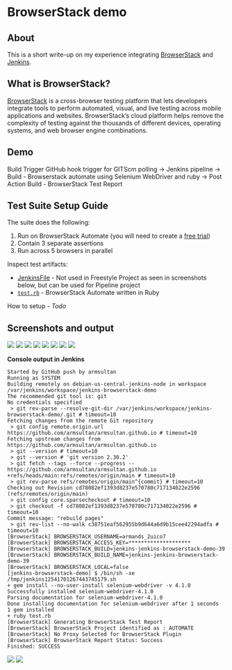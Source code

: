# BrowserStack demo

## About 

This is a short write-up on my experience integrating
[BrowserStack](https://www.browserstack.com/) and
[Jenkins](https://www.jenkins.io/).

## What is BrowserStack?

[BrowserStack](https://www.browserstack.com/) is a cross-browser testing
platform that lets developers integrate tools to perform automated, visual, and
live testing across mobile applications and websites. BrowserStack’s cloud
platform helps remove the complexity of testing against the thousands of
different devices, operating systems, and web browser engine combinations.

## Demo 

Build Trigger GitHub hook trigger for GITScm polling -> Jenkins pipeline -> Build -
Browserstack automate using Selenium WebDriver and ruby -> Post Action Build - BrowserStack Test Report

## Test Suite Setup Guide

The suite does the following:
 1.  Run on BrowserStack Automate (you will need to create a [free trial](https://www.browserstack.com/users/sign_up))
 2.  Contain 3 separate assertions
 3.  Run across 5 browsers in parallel

Inspect test artifacts:
 * [JenkinsFile](jenkinsfile) - Not used in Freestyle Project as seen in
   screenshots below, but can be used for Pipeline project
 * [`test.rb`](test.rb) - BrowserStack Automate written in Ruby

How to setup - *Todo*

## Screenshots and output

![](media/image1.png)
![](media/image2.png)
![](media/image3.png)
![](media/image4.png)
![](media/image5.png)
![](media/image6.png)
![](media/image7.png)
![](media/image9.png)

**Console output in Jenkins**

```
Started by GitHub push by armsultan
Running as SYSTEM
Building remotely on debian-us-central-jenkins-node in workspace /var/jenkins/workspace/jenkins-browserstack-demo
The recommended git tool is: git
No credentials specified
 > git rev-parse --resolve-git-dir /var/jenkins/workspace/jenkins-browserstack-demo/.git # timeout=10
Fetching changes from the remote Git repository
 > git config remote.origin.url https://github.com/armsultan/armsultan.github.io # timeout=10
Fetching upstream changes from https://github.com/armsultan/armsultan.github.io
 > git --version # timeout=10
 > git --version # 'git version 2.30.2'
 > git fetch --tags --force --progress -- https://github.com/armsultan/armsultan.github.io +refs/heads/main:refs/remotes/origin/main # timeout=10
 > git rev-parse refs/remotes/origin/main^{commit} # timeout=10
Checking out Revision cd78082ef1393d8237e570780c717134022e2596 (refs/remotes/origin/main)
 > git config core.sparsecheckout # timeout=10
 > git checkout -f cd78082ef1393d8237e570780c717134022e2596 # timeout=10
Commit message: "rebuild pages"
 > git rev-list --no-walk c38751eaf562955b9d644a6d9b15cee42294adfa # timeout=10
[BrowserStack] BROWSERSTACK_USERNAME=armands_2uico7
[BrowserStack] BROWSERSTACK_ACCESS_KEY=********************
[BrowserStack] BROWSERSTACK_BUILD=jenkins-jenkins-browserstack-demo-39
[BrowserStack] BROWSERSTACK_BUILD_NAME=jenkins-jenkins-browserstack-demo-39
[BrowserStack] BROWSERSTACK_LOCAL=false
[jenkins-browserstack-demo] $ /bin/sh -xe /tmp/jenkins12541701267443745179.sh
+ gem install --no-user-install selenium-webdriver -v 4.1.0
Successfully installed selenium-webdriver-4.1.0
Parsing documentation for selenium-webdriver-4.1.0
Done installing documentation for selenium-webdriver after 1 seconds
1 gem installed
+ ruby test.rb
[BrowserStack] Generating BrowserStack Test Report
[BrowserStack] BrowserStack Project identified as : AUTOMATE
[BrowserStack] No Proxy Selected for BrowserStack Plugin
[BrowserStack] BrowserStack Report Status: Success
Finished: SUCCESS
```
![](media/image11.png)
![](media/image10.png)
